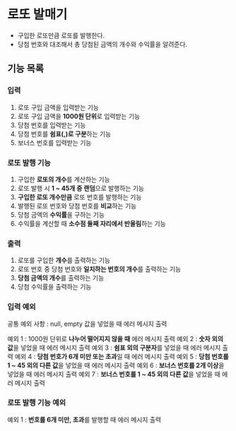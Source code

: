 # 로또 발매기
- 구입한 로또만큼 로또를 발행한다.
- 당첨 번호와 대조해서 총 당첨된 금액의 개수와 수익률을 알려준다.

## 기능 목록

### 입력

1. 로또 구입 금액을 입력받는 기능
2. 로또 구입 금액을 **1000원 단위**로 입력받는 기능
3. 당첨 번호를 입력받는 기능
4. 당첨 번호를 **쉼표(,)로 구분**하는 기능
5. 보너스 번호를 입력받는 기능

### 로또 발행 기능

1. 구입한 **로또의 개수**를 계산하는 기능
2. 로또 발행 시 **1 ~ 45개 중 랜덤**으로 발행하는 기능
3. **구입한 로또 개수만큼** 로또 번호를 발행하는 기능
4. 발행된 로또 번호와 당첨 번호를 **비교**하는 기능
5. 당첨 금액의 **수익률**을 구하는 기능
6. 수익률을 계산할 때 **소수점 둘째 자리에서 반올림**하는 기능

### 출력

1. 로또를 구입한 **개수**를 출력하는 기능
2. 로또 번호 중 당첨 번호와 **일치하는 번호의 개수**를 출력하는 기능
3. **당첨 금액의 개수**를 출력하는 기능
4. 당첨 수익률을 출력하는 기능


### 입력 예외

공통 예외 사항 : null, empty 값을 넣었을 때 에러 메시지 출력

예외 1 : 1000원 단위로 **나누어 떨어지지 않을 때** 에러 메시지 출력
예외 2 : **숫자 외의 값**을 넣었을 때 에러 메시지 출력
예외 3 : **쉼표 외의 구분자**를 넣었을 때 에러 메시지 출력
예외 4 : **당첨 번호가 6개 미만 또는 초과**일 때 에러 메시지 출력
예외 5 : **당첨 번호를 1 ~ 45 외의 다른 값**을 넣었을 때 에러 메시지 출력
예외 6 : **보너스 번호를 2개 이상**을 넣었을 때 에러 메시지 출력
예외 7 : **보너스 번호를 1 ~ 45 외의 다른 값**을 넣었을 때 에러 메시지 출력

### 로또 발행 기능 예외

예외 1 : **번호를 6개 미만, 초과**를 발행할 때 에러 메시지 출력